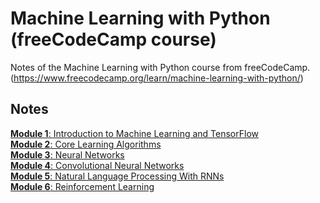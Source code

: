# Machine Learning with Python (freeCodeCamp course)
Notes of the Machine Learning with Python course from freeCodeCamp. (https://www.freecodecamp.org/learn/machine-learning-with-python/)

## Notes

[**Module 1**: Introduction to Machine Learning and TensorFlow]()  
[**Module 2**: Core Learning Algorithms](./core-learning-algorithms.md)  
[**Module 3**: Neural Networks](./neural-networks.md)  
[**Module 4**: Convolutional Neural Networks](./convolutional.md)  
[**Module 5**: Natural Language Processing With RNNs](./NLP.md)  
[**Module 6**: Reinforcement Learning](./reinforcement.md)  

